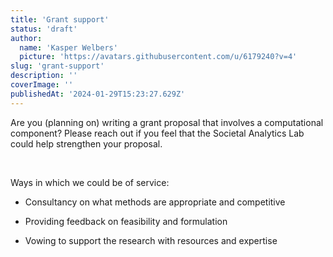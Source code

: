 ```yaml
---
title: 'Grant support'
status: 'draft'
author:
  name: 'Kasper Welbers'
  picture: 'https://avatars.githubusercontent.com/u/6179240?v=4'
slug: 'grant-support'
description: ''
coverImage: ''
publishedAt: '2024-01-29T15:23:27.629Z'
---
```


Are you (planning on) writing a grant proposal that involves a computational component? Please reach out if you feel that the Societal Analytics Lab could help strengthen your proposal. <br>

<br>

Ways in which we could be of service:

- Consultancy on what methods are appropriate and competitive

- Providing feedback on feasibility and formulation

- Vowing to support the research with resources and expertise

